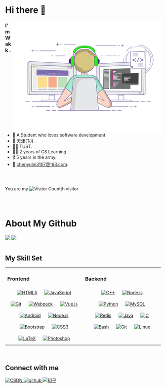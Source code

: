 # Hi there 👋
<img align="right" top='60' alt="GIF" src="https://raw.githubusercontent.com/devSouvik/devSouvik/master/gif3.gif" width="480"/>



### I'm Wakk .

<br/>

- 🍒  A Student who loves software development.
- 📍   天津(TJ).
- 👨‍🎓   TUST.
- 👩‍💻  2 years of CS Learning .
- 🎖️  5 years in the army.
- 📧  [chenyulin3107@163.com](chenyulin3107@163.com).
<br/>
<br/>

You are my ![Visitor Count](https://profile-counter.glitch.me/wakk3107/count.svg)th visitor

<br/>
<br/>


# About My Github

<!--[![Top Langs](https://github-readme-stats.vercel.app/api/top-langs/?username=wakk3107&layout=compact&langs_count=8&theme=cobalt)](https://github.com/wakk3107/github-readme-stats)

[![Top Langs](https://github-readme-stats.vercel.app/api?username=wakk3107&show_icons=true&theme=cobalt)](https://github.com/wakk3107/github-readme-stats)-->

<div align="left">
<img height='180' src="https://github-readme-stats.vercel.app/api/top-langs/?username=wakk3107&hide=html,css,Jupyter+Notebook,ruby,javascript,Makefile,Less,TypeScript,Starlark,Groovy,Shell,Batchfile&layout=compact&langs_count=8&theme=cobalt" align="center" />
<img height='180' src="https://github-readme-stats.vercel.app/api?username=wakk3107&show_icons=true&theme=cobalt" align="center" />
</div>  

<br/>  


## My Skill Set  
<table><tr><td valign="top" width="50%">



### Frontend  
<div align="center">  
<a href="https://en.wikipedia.org/wiki/HTML5" target="_blank"><img style="margin: 10px" src="https://profilinator.rishav.dev/skills-assets/html5-original-wordmark.svg" alt="HTML5" height="50" /></a>  
<a href="https://www.javascript.com/" target="_blank"><img style="margin: 10px" src="https://profilinator.rishav.dev/skills-assets/javascript-original.svg" alt="JavaScript" height="50" /></a>  
<a href="https://github.com/" target="_blank"><img style="margin: 10px" src="https://profilinator.rishav.dev/skills-assets/git-scm-icon.svg" alt="Git" height="50" /></a>  
<a href="https://webpack.js.org/" target="_blank"><img style="margin: 10px" src="https://profilinator.rishav.dev/skills-assets/webpack-original.svg" alt="Webpack" height="50" /></a>  
<a href="https://vuejs.org/" target="_blank"><img style="margin: 10px" src="https://profilinator.rishav.dev/skills-assets/vuejs-original-wordmark.svg" alt="Vue.js" height="50" /></a>  
<a href="https://www.android.com/intl/en_in/" target="_blank"><img style="margin: 10px" src="https://profilinator.rishav.dev/skills-assets/android-original-wordmark.svg" alt="Android" height="50" /></a>  
<a href="https://nodejs.org/" target="_blank"><img style="margin: 10px" src="https://profilinator.rishav.dev/skills-assets/nodejs-original-wordmark.svg" alt="Node.js" height="50" /></a>  
<a href="https://getbootstrap.com/docs/3.4/javascript/" target="_blank"><img style="margin: 10px" src="https://profilinator.rishav.dev/skills-assets/bootstrap-plain.svg" alt="Bootstrap" height="50" /></a>  
<a href="https://www.w3schools.com/css/" target="_blank"><img style="margin: 10px" src="https://profilinator.rishav.dev/skills-assets/css3-original-wordmark.svg" alt="CSS3" height="50" /></a>  
<a href="https://www.latex-project.org/" target="_blank"><img style="margin: 10px" src="https://profilinator.rishav.dev/skills-assets/latex.png" alt="LaTeX" height="50" /></a>  
<a href="https://www.adobe.com/in/products/photoshop.html" target="_blank"><img style="margin: 10px" src="https://profilinator.rishav.dev/skills-assets/photoshop-plain.svg" alt="Photoshop" height="50" /></a>  
</div>

</td><td valign="top" width="50%">



### Backend  
<div align="center">  
<a href="https://www.cplusplus.com/" target="_blank"><img style="margin: 10px" src="https://profilinator.rishav.dev/skills-assets/cplusplus-original.svg" alt="C++" height="50" /></a>  
<a href="https://nodejs.org/" target="_blank"><img style="margin: 10px" src="https://profilinator.rishav.dev/skills-assets/nodejs-original-wordmark.svg" alt="Node.js" height="50" /></a>  
<a href="https://www.python.org/" target="_blank"><img style="margin: 10px" src="https://profilinator.rishav.dev/skills-assets/python-original.svg" alt="Python" height="50" /></a>  
<a href="https://www.mysql.com/" target="_blank"><img style="margin: 10px" src="https://profilinator.rishav.dev/skills-assets/mysql-original-wordmark.svg" alt="MySQL" height="50" /></a>  
<a href="https://redis.io/" target="_blank"><img style="margin: 10px" src="https://profilinator.rishav.dev/skills-assets/redis-original-wordmark.svg" alt="Redis" height="50" /></a>  
<a href="https://www.java.com/" target="_blank"><img style="margin: 10px" src="https://profilinator.rishav.dev/skills-assets/java-original-wordmark.svg" alt="Java" height="50" /></a>  
<a href="https://www.cprogramming.com/" target="_blank"><img style="margin: 10px" src="https://profilinator.rishav.dev/skills-assets/c-original.svg" alt="C" height="50" /></a>  
<a href="https://www.gnu.org/software/bash/" target="_blank"><img style="margin: 10px" src="https://profilinator.rishav.dev/skills-assets/gnu_bash-icon.svg" alt="Bash" height="50" /></a>  
<a href="https://github.com/" target="_blank"><img style="margin: 10px" src="https://profilinator.rishav.dev/skills-assets/git-scm-icon.svg" alt="Git" height="50" /></a>  
<a href="https://www.linux.org/" target="_blank"><img style="margin: 10px" src="https://profilinator.rishav.dev/skills-assets/linux-original.svg" alt="Linux" height="50" /></a>  
</div>

</td>



</tr></table>  

<br/>  



## Connect with me  
<div align="left">
<a href="https://blog.csdn.net/q2453303961" target="_blank">
<img src=https://img-home.csdnimg.cn/images/20201124032511.png alt=CSDN style="margin-bottom: 5px;" />
</a>
<a href="https://github.com/wakk3107" target="_blank">
<img src=https://www.bing.com/th?id=OSK.b15146a8bebfb993c6dad4725c884d6d&w=148&h=148&c=7&o=6&pid=SANGAM alt=github style="margin-bottom: 5px; height:60%" />
</a>
  
<a href="https://github.com/wakk3107" target="_blank">
<img src=https://img.socialmarketings.com/article/2020/09/2020/09/1600233947934.png alt=知乎 style="margin-bottom: 5px; width:20% " />
</a>

</div>  
  
<br/>  
<br/>  
<br/>  


<br/>  <br/>


